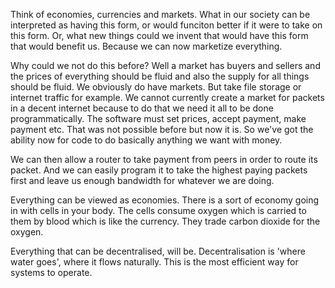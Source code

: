 Think of economies, currencies and markets. What in our society can be interpreted as having this form, or would funciton better if it were to take on this form. Or, what new things could we invent that would have this form that would benefit us. Because we can now marketize everything.

Why could we not do this before? Well a market has buyers and sellers and the prices of everything should be fluid and also the supply for all things should be fluid. We obviously do have markets. But take file storage or internet traffic for example. We cannot currently create a market for packets in a decent internet because to do that we need it all to be done programmatically. The software must set prices, accept payment, make payment etc. That was not possible before but now it is. So we've got the ability now for code to do basically anything we want with money. 

We can then allow a router to take payment from peers in order to route its packet. And we can easily program it to take the highest paying packets first and leave us enough bandwidth for whatever we are doing. 

Everything can be viewed as economies. There is a sort of economy going in with cells in your body. The cells consume oxygen which is carried to them by blood which is like the currency. They trade carbon dioxide for the oxygen. 

Everything that can be decentralised, will be. Decentralisation is 'where water goes', where it flows naturally. This is the most efficient way for systems to operate. 